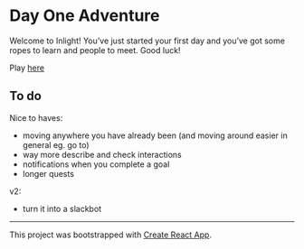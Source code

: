 # Day One Adventure

Welcome to Inlight! You’ve just started your first day and you’ve got some ropes to learn and people to meet. Good luck!

Play [here](https://gor.do/day-one-adventure/index.html)

## To do

Nice to haves:
 - moving anywhere you have already been (and moving around easier in general eg. go to)
 - way more describe and check interactions
 - notifications when you complete a goal
 - longer quests

v2:
 - turn it into a slackbot

-----

This project was bootstrapped with [Create React App](https://github.com/facebookincubator/create-react-app).

